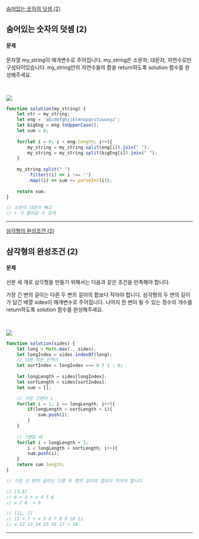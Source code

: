 [숨어있는 숫자의 덧셈 (2)](https://school.programmers.co.kr/learn/courses/30/lessons/120864)
## 숨어있는 숫자의 덧셈 (2)
#### 문제
문자열 my_string이 매개변수로 주어집니다. my_string은 소문자, 대문자, 자연수로만 구성되어있습니다. my_string안의 자연수들의 합을 return하도록 solution 함수를 완성해주세요.

<br/>

![](https://velog.velcdn.com/images/jkang4531/post/83f7211f-8a71-4186-ac6d-c79b2431e44e/image.png)

```javascript
function solution(my_string) {
    let str = my_string;
    let eng = 'abcdefghijklmnopqrstuvwxyz';
    let bigEng = eng.toUpperCase();
    let sum = 0;
    
    for(let i = 0; i < eng.length; i++){
        my_string = my_string.split(eng[i]).join(" "); 
        my_string = my_string.split(bigEng[i]).join(" "); 
    }
    
    my_string.split(" ")
        .filter((i) => i !== '')
        .map((i) => sum += parseInt(i));
    
    return sum;
}

// 소문자 대문자 빼고
// + 가 들어갈 수 있게
```
---
[삼각형의 완성조건 (2)](https://school.programmers.co.kr/learn/courses/30/lessons/120868)
## 삼각형의 완성조건 (2)
#### 문제
선분 세 개로 삼각형을 만들기 위해서는 다음과 같은 조건을 만족해야 합니다.

가장 긴 변의 길이는 다른 두 변의 길이의 합보다 작아야 합니다.
삼각형의 두 변의 길이가 담긴 배열 sides이 매개변수로 주어집니다. 나머지 한 변이 될 수 있는 정수의 개수를 return하도록 solution 함수를 완성해주세요.

<br/>

![](https://velog.velcdn.com/images/jkang4531/post/9c8ad09b-0a12-4926-bfe0-e131a00999f1/image.png)

```javascript
function solution(sides) {
    let long = Math.max(...sides);
    let longIndex = sides.indexOf(long);
    // 다른 작은 인덱스
    let sortIndex = longIndex === 0 ? 1 : 0;
    
    let longLength = sides[longIndex];
    let sortLength = sides[sortIndex];
    let sum = [];

    // 가장 긴변이 i
    for(let i = 1; i <= longLength; i++){
        if(longLength < sortLength + i){
            sum.push(i);
        }
    }
    
    // ?변일 때
    for(let i = longLength + 1; 
        i < longLength + sortLength; i++){
        sum.push(i);
    }
    return sum.length;
}

// 가장 긴 변의 길이는 다른 두 변의 길이의 합보다 작아야 합니다

// [3,6]
// 6 < 3 + x 4 5 6
// x 7 8  < 9

// [11, 7]
// 11 < 7 + x 5 6 7 8 9 10 11
// x 12 13 14 15 16 17 < 18
```
---
